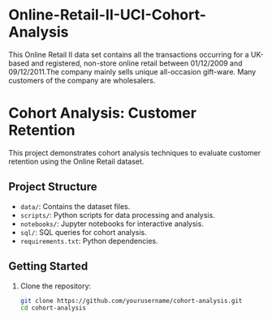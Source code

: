 # Online-Retail-II-UCI-Cohort-Analysis
This Online Retail II data set contains all the transactions occurring for a UK-based and registered, non-store online retail between 01/12/2009 and 09/12/2011.The company mainly sells unique all-occasion gift-ware. Many customers of the company are wholesalers.


# Cohort Analysis: Customer Retention

This project demonstrates cohort analysis techniques to evaluate customer retention using the Online Retail dataset.

## Project Structure

- `data/`: Contains the dataset files.
- `scripts/`: Python scripts for data processing and analysis.
- `notebooks/`: Jupyter notebooks for interactive analysis.
- `sql/`: SQL queries for cohort analysis.
- `requirements.txt`: Python dependencies.

## Getting Started

1. Clone the repository:

   ```bash
   git clone https://github.com/yourusername/cohort-analysis.git
   cd cohort-analysis
